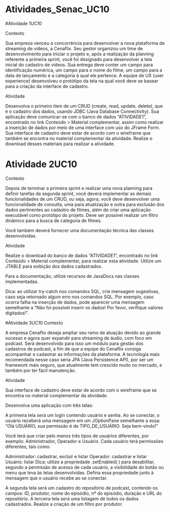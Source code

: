 # Atividades_Senac_UC10


#Atividade 1UC10

Contexto

Sua empresa venceu a concorrência para desenvolver a nova plataforma de streaming de vídeos, a Cenaflix. Seu gestor organizou um time de desenvolvimento para iniciar o projeto e, após a realização da planning referente a primeira sprint, você foi designado para desenvolver a tela inicial do cadastro de vídeos. Sua entrega deve conter um campo para identificação numérica, um campo para o nome do filme, um campo para a data de lançamento e a categoria à qual ele pertence. A equipe de UX (user experience) desenvolveu o protótipo da tela na qual você deve se basear para a criação da interface de cadastro.

 

Atividade

Desenvolva o primeiro item de um CRUD (create, read, update, delete), que é o cadastro dos dados, usando JDBC (Java Database Connectivity). Sua aplicação deve comunicar-se com o banco de dados “ATIVIDADE1”, encontrado no link Conteúdo > Material complementar, assim como realizar a inserção de dados por meio de uma interface com uso do JFrame Form. Sua interface de cadastro deve estar de acordo com o wireframe que também se encontra no material complementar da atividade. Realize o download desses materiais para realizar a atividade.


# Atividade 2UC10

Contexto

Depois de terminar a primeira sprint e realizar uma nova planning para definir tarefas da segunda sprint, você deverá implementar as demais funcionalidades de um CRUD, ou seja, agora, você deve desenvolver uma funcionalidade de consulta, uma para atualização e outra para exclusão dos dados pertinentes ao cadastro de filmes, além de criar uma aplicação executável como protótipo do projeto. Deve ser possível realizar um filtro dinâmico para a busca de categoria de filmes.

Você também deverá fornecer uma documentação técnica das classes desenvolvidas.

 

Atividade

Realize o download do banco de dados “ATIVIDADE1”, encontrado no link Conteúdo > Material complementar, para realizar esta atividade. Utilize um JTABLE para exibição dos dados cadastrados.

Para a documentação, utilize recursos de JavaDocs nas classes implementadas.

Dica: ao utilizar try-catch nos comandos SQL, crie mensagem sugestivas, caso seja retornado algum erro nos comandos SQL. Por exemplo, caso ocorra falha na inserção de dados, pode aparecer uma mensagem semelhante a “Não foi possível inserir os dados! Por favor, verifique valores digitados!”.



#Atividade 3UC10
Contexto

A empresa Cenaflix deseja ampliar seu ramo de atuação devido ao grande sucesso e agora quer expandir para streaming de áudio, com foco em podcast. Será desenvolvido para isso um módulo para gestão dos cadastros de podcast, a fim de que a equipe do Cenaflix consiga acompanhar e cadastrar as informações da plataforma. A tecnologia mais recomendada nesse caso seria JPA (Java Persistence API), por ser um framework mais seguro, que atualmente tem crescido muito no mercado, e também por ter fácil manutenção.

 

Atividade

Sua interface de cadastro deve estar de acordo com o wireframe que se encontra no material complementar da atividade.

Desenvolva uma aplicação com três telas:

A primeira tela será um login contendo usuário e senha. Ao se conectar, o usuário receberá uma mensagem em um JOptionPane semelhante a essa:
“Olá USUÁRIO, sua permissão é de TIPO_DE_USUÁRIO. Seja bem-vindo!”

Você terá que criar pelo menos três tipos de usuários diferentes, por exemplo: Administrador, Operador e Usuário. Cada usuário terá permissões diferentes, tais como:

Administrador: cadastrar, excluir e listar
Operador: cadastrar e listar
Usuário: listar
Dica: utilize a propriedade .setEnabled( ) para desabilitar, segundo a permissão de acesso de cada usuário, a visibilidade do botão ou menu que leva às telas desenvolvidas. Defina essa propriedade junto à mensagem que o usuário recebe ao se conectar.

A segunda tela será um cadastro do repositório de podcast, contendo os campos: ID, produtor, nome do episódio, nº do episódio, duração e URL do repositório.
A terceira tela será uma listagem de todos os dados cadastrados.
Realize a criação de um filtro por produtor.

